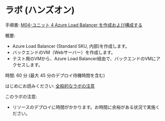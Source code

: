 # ラボ (ハンズオン)

手順書: [M04-ユニット 4 Azure Load Balancer を作成および構成する](https://github.com/MicrosoftLearning/AZ-700-Designing-and-Implementing-Microsoft-Azure-Networking-Solutions.ja-jp/blob/main/Instructions/Exercises/M04-Unit%204%20Create%20and%20configure%20an%20Azure%20load%20balancer.md)

概要:
- Azure Load Balancer (Standard SKU, 内部)を作成します。
- バックエンドのVM（Webサーバー）を作成します。
- テスト用のVMから、Azure Load Balancer経由で、バックエンドのVMにアクセスします。

時間: 60 分 (最大 45 分のデプロイ待機時間を含む)

はじめにお読みください: [全般的なラボの注意](lab.md)

このラボの注意:
- リソースのデプロイに時間がかかります。お時間に余裕がある状況で実施ください。
